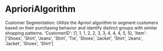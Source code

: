 # AprioriAlgorithm
Customer Segmentation: Utilize the Apriori algorithm to segment customers based on their purchasing behavior and identify distinct groups with similar shopping patterns.
'CustomerID': [1, 1, 1, 2, 2, 3, 3, 4, 4, 4, 5, 5],
'Item': ['Shoes', 'Shirt', 'Jeans', 'Shirt', 'Tie', 'Shoes', 'Jacket', 'Shirt', 'Jeans', 'Jacket', 'Shoes', 'Shirt']
